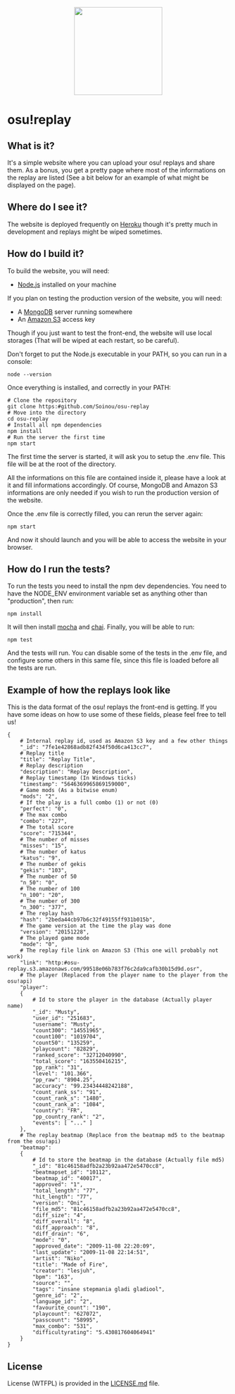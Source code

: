 <p align="center">
  <img src="http://puu.sh/n5TNe/a5e7bc8208.png" height="200" width="200" />
</p>

# osu!replay

## What is it?

It's a simple website where you can upload your osu! replays and share them. As a bonus, you get a pretty page where most of the informations on the replay are listed (See a bit below for an example of what might be displayed on the page).

## Where do I see it?

The website is deployed frequently on [Heroku](osu-replay.herokuapp.com) though it's pretty much in development and replays might be wiped sometimes.

## How do I build it?

To build the website, you will need:

- [Node.js](https:#nodejs.org) installed on your machine

If you plan on testing the production version of the website, you will need:

- A [MongoDB](https:#www.mongodb.org/) server running somewhere
- An [Amazon S3](https:#aws.amazon.com/s3/) access key

Though if you just want to test the front-end, the website will use local storages (That will be wiped at each restart, so be careful).

Don't forget to put the Node.js executable in your PATH, so you can run in a console:

    node --version

Once everything is installed, and correctly in your PATH:

    # Clone the repository
    git clone https:#github.com/Soinou/osu-replay
    # Move into the directory
    cd osu-replay
    # Install all npm dependencies
    npm install
    # Run the server the first time
    npm start

The first time the server is started, it will ask you to setup the .env file. This file will be at the root of the directory.

All the informations on this file are contained inside it, please have a look at it and fill informations accordingly. Of course, MongoDB and Amazon S3 informations are only needed if you wish to run the production version of the website.

Once the .env file is correctly filled, you can rerun the server again:

    npm start

And now it should launch and you will be able to access the website in your browser.

## How do I run the tests?

To run the tests you need to install the npm dev dependencies. You need to have the NODE_ENV environment variable set as anything other than "production", then run:

    npm install

It will then install [mocha](mochajs.org) and [chai](chaijs.com). Finally, you will be able to run:

    npm test

And the tests will run. You can disable some of the tests in the .env file, and configure some others in this same file, since this file is loaded before all the tests are run.

## Example of how the replays look like

This is the data format of the osu! replays the front-end is getting. If you have some ideas on how to use some of these fields, please feel free to tell us!

```
{
    # Internal replay id, used as Amazon S3 key and a few other things
    "_id": "7fe1e42868adb82f434f50d6ca413cc7",
    # Replay title
    "title": "Replay Title",
    # Replay description
    "description": "Replay Description",
    # Replay timestamp (In Windows ticks)
    "timestamp": "5646369965869159000",
    # Game mods (As a bitwise enum)
    "mods": "2",
    # If the play is a full combo (1) or not (0)
    "perfect": "0",
    # The max combo
    "combo": "227",
    # The total score
    "score": "715344",
    # The number of misses
    "misses": "15",
    # The number of katus
    "katus": "9",
    # The number of gekis
    "gekis": "103",
    # The number of 50
    "n_50": "0",
    # The number of 100
    "n_100": "20",
    # The number of 300
    "n_300": "377",
    # The replay hash
    "hash": "2beda44cb97b6c32f49155ff931b015b",
    # The game version at the time the play was done
    "version": "20151228",
    # The played game mode
    "mode": "0",
    # The replay file link on Amazon S3 (This one will probably not work)
    "link": "http:#osu-replay.s3.amazonaws.com/99518e06b783f76c2da9cafb30b15d9d.osr",
    # The player (Replaced from the player name to the player from the osu!api)
    "player":
    {
        # Id to store the player in the database (Actually player name)
        "_id": "Musty",
        "user_id": "251683",
        "username": "Musty",
        "count300": "14551965",
        "count100": "1019704",
        "count50": "135259",
        "playcount": "82829",
        "ranked_score": "32712040990",
        "total_score": "163550416215",
        "pp_rank": "31",
        "level": "101.366",
        "pp_raw": "8904.25",
        "accuracy": "99.23434448242188",
        "count_rank_ss": "91",
        "count_rank_s": "1480",
        "count_rank_a": "1084",
        "country": "FR",
        "pp_country_rank": "2",
        "events": [ "..." ]
    },
    # The replay beatmap (Replace from the beatmap md5 to the beatmap from the osu!api)
    "beatmap":
    {
        # Id to store the beatmap in the database (Actually file md5)
        "_id": "81c46158adfb2a23b92aa472e5470cc8",
        "beatmapset_id": "10112",
        "beatmap_id": "40017",
        "approved": "1",
        "total_length": "77",
        "hit_length": "77",
        "version": "Oni",
        "file_md5": "81c46158adfb2a23b92aa472e5470cc8",
        "diff_size": "4",
        "diff_overall": "8",
        "diff_approach": "8",
        "diff_drain": "6",
        "mode": "0",
        "approved_date": "2009-11-08 22:20:09",
        "last_update": "2009-11-08 22:14:51",
        "artist": "Niko",
        "title": "Made of Fire",
        "creator": "lesjuh",
        "bpm": "163",
        "source": "",
        "tags": "insane stepmania gladi gladiool",
        "genre_id": "2",
        "language_id": "2",
        "favourite_count": "190",
        "playcount": "627072",
        "passcount": "58995",
        "max_combo": "531",
        "difficultyrating": "5.430817604064941"
    }
}
```

## License

License (WTFPL) is provided in the [LICENSE.md](https:#github.com/Soinou/osu-replay/blob/master/LICENSE.md) file.
